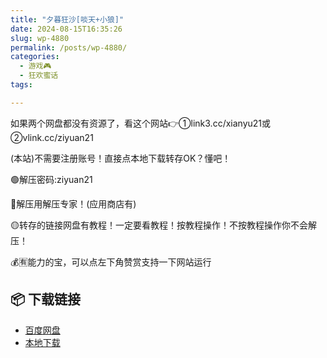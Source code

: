 ```yaml
---
title: "夕暮狂沙[啖天+小狼]"
date: 2024-08-15T16:35:26
slug: wp-4880
permalink: /posts/wp-4880/
categories:
  - 游戏🎮
  - 狂欢蜜话
tags:

---
```


如果两个网盘都没有资源了，看这个网站👉①link3.cc/xianyu21或②vlink.cc/ziyuan21

(本站)不需要注册账号！直接点本地下载转存OK？懂吧！

🟢解压密码:ziyuan21

🔵解压用解压专家！(应用商店有)

🟡转存的链接网盘有教程！一定要看教程！按教程操作！不按教程操作你不会解压！

💰🈶能力的宝，可以点左下角赞赏支持一下网站运行

## 📦 下载链接
- [百度网盘](https://blziyuan21.com/pay-download/4880?key=4e841bcbc2&down_id=0)
- [本地下载](https://blziyuan21.com/pay-download/4880?key=4e841bcbc2&down_id=1)

